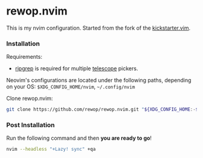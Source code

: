 # rewop.nvim

This is my nvim configuration. Started from the fork of the [kickstarter.vim](https://github.com/kdheepak/kickstart.nvim).


### Installation

Requirements:
* [ripgrep](https://github.com/BurntSushi/ripgrep#installation) is required for multiple [telescope](https://github.com/nvim-telescope/telescope.nvim#suggested-dependencies) pickers.

Neovim's configurations are located under the following paths, depending on your OS: `$XDG_CONFIG_HOME/nvim`, `~/.config/nvim`

Clone rewop.nvim:

```sh
git clone https://github.com/rewop/rewop.nvim.git "${XDG_CONFIG_HOME:-$HOME/.config}"/nvim
```

### Post Installation

Run the following command and then **you are ready to go**!

```sh
nvim --headless "+Lazy! sync" +qa
```

